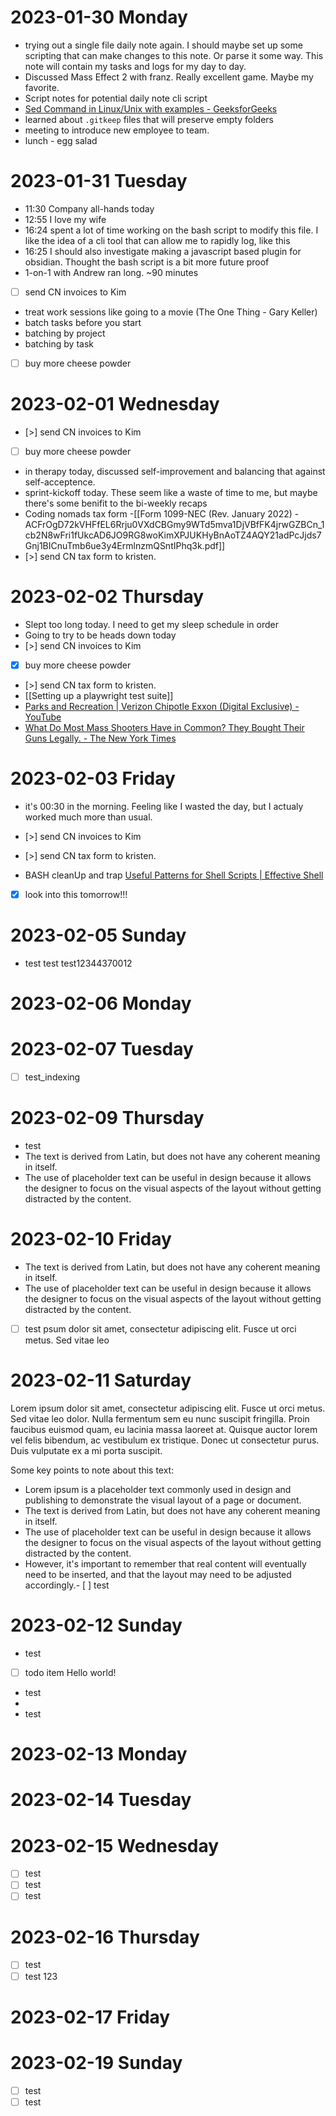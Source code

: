 # 2023-01-30 Monday

- trying out a single file daily note again. I should maybe set up some scripting that can make changes to this note. Or parse it some way. This note will contain my tasks and logs for my day to day.
- Discussed Mass Effect 2 with franz. Really excellent game. Maybe my favorite.
- Script notes for potential daily note cli script
- [Sed Command in Linux/Unix with examples - GeeksforGeeks](https://www.geeksforgeeks.org/sed-command-in-linux-unix-with-examples/)
- learned about `.gitkeep` files that will preserve empty folders
- meeting to introduce new employee to team.
- lunch - egg salad

# 2023-01-31 Tuesday

- 11:30 Company all-hands today
- 12:55 I love my wife
- 16:24 spent a lot of time working on the bash script to modify this file. I like the idea of a cli tool that can allow me to rapidly log, like this
- 16:25 I should also investigate making a javascript based plugin for obsidian. Thought the bash script is a bit more future proof
- 1-on-1 with Andrew ran long. ~90 minutes
- [ ] send CN invoices to Kim
- treat work sessions like going to a movie (The One Thing - Gary Keller)
- batch tasks before you start
- batching by project
- batching by task
- [ ] buy more cheese powder

# 2023-02-01 Wednesday

- [>] send CN invoices to Kim
- [ ] buy more cheese powder
- in therapy today, discussed self-improvement and balancing that against self-acceptence.
- sprint-kickoff today. These seem like a waste of time to me, but maybe there's some benifit to the bi-weekly recaps
- Coding nomads tax form -[[Form 1099-NEC (Rev. January 2022) - ACFrOgD72kVHFfEL6Rrju0VXdCBGmy9WTd5mva1DjVBfFK4jrwGZBCn_1cb2N8wFri1fUkcAD6JO9RG8woKimXPJUKHyBnAoTZ4AQY21adPcJjds7Gnj1BICnuTmb6ue3y4ErmlnzmQSntIPhq3k.pdf]]
- [>] send CN tax form to kristen.

# 2023-02-02 Thursday

- Slept too long today. I need to get my sleep schedule in order
- Going to try to be heads down today
- [>] send CN invoices to Kim
- [x] buy more cheese powder
- [>] send CN tax form to kristen.
- [[Setting up a playwright test suite]]
- [Parks and Recreation | Verizon Chipotle Exxon (Digital Exclusive) - YouTube](https://www.youtube.com/watch?v=XFKoGtgg6Mo)
- [What Do Most Mass Shooters Have in Common? They Bought Their Guns Legally. - The New York Times](https://www.nytimes.com/2022/05/16/us/politics/legal-gun-purchase-mass-shooting.html)

# 2023-02-03 Friday

- it's 00:30 in the morning. Feeling like I wasted the day, but I actualy worked much more than usual.
- [>] send CN invoices to Kim
- [>] send CN tax form to kristen.

- BASH cleanUp and trap [Useful Patterns for Shell Scripts | Effective Shell](https://effective-shell.com/part-4-shell-scripting/useful-patterns-for-shell-scripts/)

- [x] look into this tomorrow!!!


# 2023-02-05 Sunday

- test test test12344370012

# 2023-02-06 Monday



# 2023-02-07 Tuesday

- [ ] test_indexing

# 2023-02-09 Thursday 

- test
- The text is derived from Latin, but does not have any coherent meaning in itself.
- The use of placeholder text can be useful in design because it allows the designer to focus on the visual aspects of the layout without getting distracted by the content.


# 2023-02-10 Friday 

- The text is derived from Latin, but does not have any coherent meaning in itself.
- The use of placeholder text can be useful in design because it allows the designer to focus on the visual aspects of the layout without getting distracted by the content.
- [ ] test
  psum dolor sit amet, consectetur adipiscing elit. Fusce ut orci metus.
  Sed vitae leo

# 2023-02-11 Saturday 

Lorem ipsum dolor sit amet, consectetur adipiscing elit. Fusce ut orci metus. 
Sed vitae leo dolor. Nulla fermentum sem eu nunc suscipit fringilla. Proin faucibus 
euismod quam, eu lacinia massa laoreet at. Quisque auctor lorem vel felis bibendum, 
ac vestibulum ex tristique. Donec ut consectetur purus. Duis vulputate ex a 
mi porta suscipit.

Some key points to note about this text:

- Lorem ipsum is a placeholder text commonly used in design and publishing to demonstrate the visual layout of a page or document.
- The text is derived from Latin, but does not have any coherent meaning in itself.
- The use of placeholder text can be useful in design because it allows the designer to focus on the visual aspects of the layout without getting distracted by the content.
- However, it's important to remember that real content will eventually need to be inserted, and that the layout may need to be adjusted accordingly.- [ ] test

# 2023-02-12 Sunday

- test
- [ ] todo item
Hello world!
- test
- 
- test

# 2023-02-13 Monday

# 2023-02-14 Tuesday

# 2023-02-15 Wednesday
- [ ] test
- [ ] test
- [ ] test

# 2023-02-16 Thursday
- [ ] test
- [ ] test 123

# 2023-02-17 Friday

# 2023-02-19 Sunday
- [ ] test
- [ ] test
